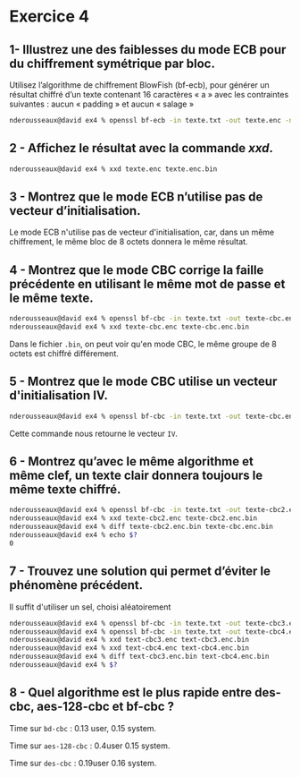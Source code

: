 # Exercice 4

## 1- Illustrez une des faiblesses du mode ECB pour du chiffrement symétrique par bloc.

Utilisez l’algorithme de chiffrement BlowFish (bf-ecb), pour générer un résultat chiffré d’un texte contenant 16 caractères « a » avec les contraintes suivantes : aucun « padding » et aucun « salage »

```bash
nderousseaux@david ex4 % openssl bf-ecb -in texte.txt -out texte.enc -nosalt -pass pass:password 
```

## 2 - Affichez le résultat avec la commande *xxd*.

```bash
nderousseaux@david ex4 % xxd texte.enc texte.enc.bin
```

## 3 - Montrez que le mode ECB n’utilise pas de vecteur d’initialisation.

Le mode ECB n'utilise pas de vecteur d'initialisation, car, dans un même chiffrement, le même bloc de 8 octets donnera le même résultat.

## 4 - Montrez que le mode CBC corrige la faille précédente en utilisant le même mot de passe et le même texte.

```bash
nderousseaux@david ex4 % openssl bf-cbc -in texte.txt -out texte-cbc.enc -nosalt -pass pass:password
nderousseaux@david ex4 % xxd texte-cbc.enc texte-cbc.enc.bin
```

Dans le fichier `.bin`, on peut voir qu'en mode CBC, le même groupe de 8 octets est chiffré différement.

## 5 - Montrez que le mode CBC utilise un vecteur d'initialisation IV.

```bash
nderousseaux@david ex4 % openssl bf-cbc -in texte.txt -out texte-cbc.enc -nosalt -debug -pass pass:password -P
```

Cette commande nous retourne le vecteur `IV`. 

## 6 - Montrez qu’avec le même algorithme et même clef, un texte clair donnera toujours le même texte chiffré.

```bash
nderousseaux@david ex4 % openssl bf-cbc -in texte.txt -out texte-cbc2.enc -nosalt -pass pass:password   
nderousseaux@david ex4 % xxd texte-cbc2.enc texte-cbc2.enc.bin
nderousseaux@david ex4 % diff texte-cbc2.enc.bin texte-cbc.enc.bin 
nderousseaux@david ex4 % echo $?
0
```

## 7 - Trouvez une solution qui permet d’éviter le phénomène précédent.

Il suffit d'utiliser un sel, choisi aléatoirement

```bash
nderousseaux@david ex4 % openssl bf-cbc -in texte.txt -out texte-cbc3.enc -pass pass:password
nderousseaux@david ex4 % openssl bf-cbc -in texte.txt -out texte-cbc4.enc -pass pass:password
nderousseaux@david ex4 % xxd text-cbc3.enc text-cbc3.enc.bin
nderousseaux@david ex4 % xxd text-cbc4.enc text-cbc4.enc.bin
nderousseaux@david ex4 % diff text-cbc3.enc.bin text-cbc4.enc.bin
nderousseaux@david ex4 % $?
```

## 8 - Quel algorithme est le plus rapide entre des-cbc, aes-128-cbc et bf-cbc ?

Time sur `bd-cbc` : 0.13 user, 0.15 system.

Time sur `aes-128-cbc` : 0.4user 0.15 system.

Time sur `des-cbc` : 0.19user 0.16 system.